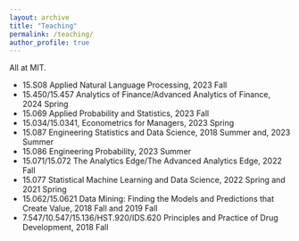 ```yaml
---
layout: archive
title: "Teaching"
permalink: /teaching/
author_profile: true
---
```


All at MIT.

- 15.S08 <span style="color: deeppurple;">Applied Natural Language Processing</span>, 2023 Fall
- 15.450/15.457 <span style="color: deeppurple;">Analytics of Finance/Advanced Analytics of Finance</span>, 2024 Spring
- 15.069 <span style="color: deeppurple;">Applied Probability and Statistics</span>, 2023 Fall
- 15.034/15.0341, <span style="color: deeppurple;">Econometrics for Managers</span>, 2023 Spring
- 15.087 <span style="color: deeppurple;">Engineering Statistics and Data Science</span>, 2018 Summer and, 2023 Summer
- 15.086 <span style="color: deeppurple;">Engineering Probability</span>, 2023 Summer
- 15.071/15.072 <span style="color: deeppurple;">The Analytics Edge/The Advanced Analytics Edge</span>, 2022 Fall
- 15.077 <span style="color: deeppurple;">Statistical Machine Learning and Data Science</span>, 2022 Spring and 2021 Spring
- 15.062/15.0621 <span style="color: deeppurple;">Data Mining: Finding the Models and Predictions that Create Value</span>, 2018 Fall and 2019 Fall
- 7.547/10.547/15.136/HST.920/IDS.620 <span style="color: deeppurple;">Principles and Practice of Drug Development</span>, 2018 Fall

